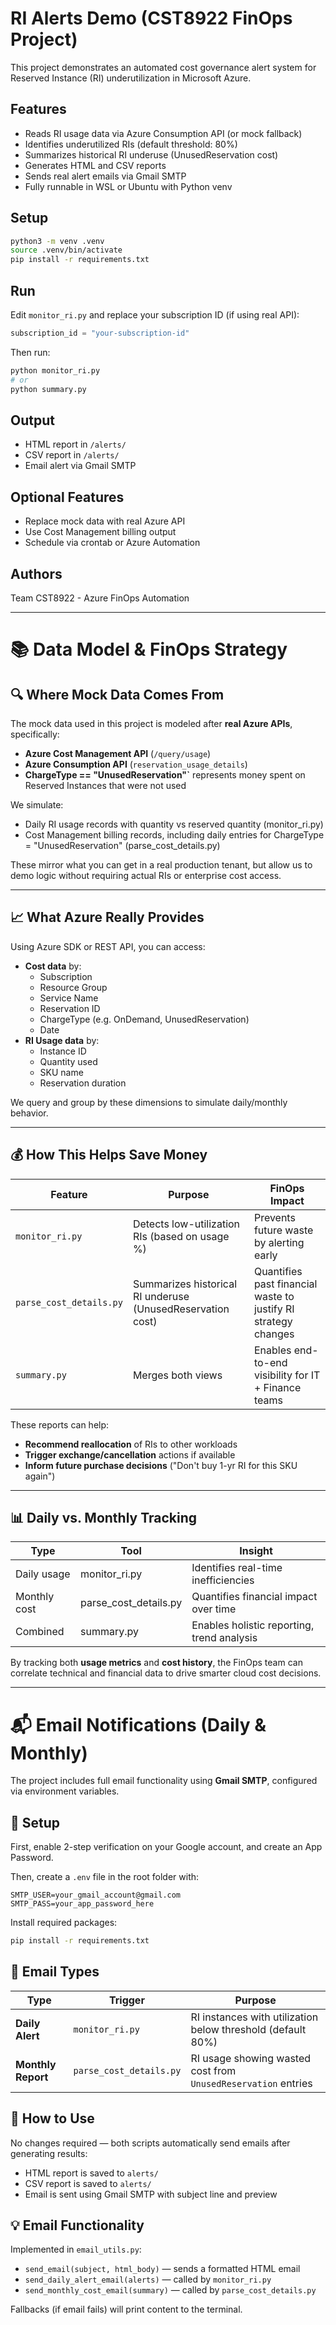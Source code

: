 # RI Alerts Demo (CST8922 FinOps Project)

This project demonstrates an automated cost governance alert system for Reserved Instance (RI) underutilization in Microsoft Azure.

## Features

- Reads RI usage data via Azure Consumption API (or mock fallback)
- Identifies underutilized RIs (default threshold: 80%)
- Summarizes historical RI underuse (UnusedReservation cost)
- Generates HTML and CSV reports
- Sends real alert emails via Gmail SMTP
- Fully runnable in WSL or Ubuntu with Python venv

## Setup

```bash
python3 -m venv .venv
source .venv/bin/activate
pip install -r requirements.txt
```

## Run

Edit `monitor_ri.py` and replace your subscription ID (if using real API):

```python
subscription_id = "your-subscription-id"
```

Then run:

```bash
python monitor_ri.py
# or
python summary.py
```

## Output

- HTML report in `/alerts/`
- CSV report in `/alerts/`
- Email alert via Gmail SMTP

## Optional Features

- Replace mock data with real Azure API
- Use Cost Management billing output
- Schedule via crontab or Azure Automation

## Authors

Team CST8922 - Azure FinOps Automation

------

# 📚 Data Model & FinOps Strategy

## 🔍 Where Mock Data Comes From

The mock data used in this project is modeled after **real Azure APIs**, specifically:

- **Azure Cost Management API** (`/query/usage`)
- **Azure Consumption API** (`reservation_usage_details`)
- **ChargeType == "UnusedReservation"`** represents money spent on Reserved Instances that were not used

We simulate:

- Daily RI usage records with quantity vs reserved quantity (monitor_ri.py)
- Cost Management billing records, including daily entries for ChargeType = "UnusedReservation" (parse_cost_details.py)

These mirror what you can get in a real production tenant, but allow us to demo logic without requiring actual RIs or enterprise cost access.

------

## 📈 What Azure Really Provides

Using Azure SDK or REST API, you can access:

- **Cost data** by:
  - Subscription
  - Resource Group
  - Service Name
  - Reservation ID
  - ChargeType (e.g. OnDemand, UnusedReservation)
  - Date
- **RI Usage data** by:
  - Instance ID
  - Quantity used
  - SKU name
  - Reservation duration

We query and group by these dimensions to simulate daily/monthly behavior.

------

## 💰 How This Helps Save Money

| Feature                 | Purpose                                                    | FinOps Impact                                                |
| ----------------------- | ---------------------------------------------------------- | ------------------------------------------------------------ |
| `monitor_ri.py`         | Detects low-utilization RIs (based on usage %)             | Prevents future waste by alerting early                      |
| `parse_cost_details.py` | Summarizes historical RI underuse (UnusedReservation cost) | Quantifies past financial waste to justify RI strategy changes |
| `summary.py`            | Merges both views                                          | Enables end-to-end visibility for IT + Finance teams         |



These reports can help:

- **Recommend reallocation** of RIs to other workloads
- **Trigger exchange/cancellation** actions if available
- **Inform future purchase decisions** ("Don't buy 1-yr RI for this SKU again")

------

## 📊 Daily vs. Monthly Tracking

| Type         | Tool                  | Insight                                    |
| ------------ | --------------------- | ------------------------------------------ |
| Daily usage  | monitor_ri.py         | Identifies real-time inefficiencies        |
| Monthly cost | parse_cost_details.py | Quantifies financial impact over time      |
| Combined     | summary.py            | Enables holistic reporting, trend analysis |



By tracking both **usage metrics** and **cost history**, the FinOps team can correlate technical and financial data to drive smarter cloud cost decisions.

------

# 📬 Email Notifications (Daily & Monthly)

The project includes full email functionality using **Gmail SMTP**, configured via environment variables.

## 🔐 Setup

First, enable 2-step verification on your Google account, and create an App Password.

Then, create a `.env` file in the root folder with:

```
SMTP_USER=your_gmail_account@gmail.com
SMTP_PASS=your_app_password_here
```

Install required packages:

```bash
pip install -r requirements.txt
```

## 🔔 Email Types

| Type               | Trigger                 | Purpose                                                      |
| ------------------ | ----------------------- | ------------------------------------------------------------ |
| **Daily Alert**    | `monitor_ri.py`         | RI instances with utilization below threshold (default 80%)  |
| **Monthly Report** | `parse_cost_details.py` | RI usage showing wasted cost from `UnusedReservation` entries |



## 📩 How to Use

No changes required — both scripts automatically send emails after generating results:

- HTML report is saved to `alerts/`
- CSV report is saved to `alerts/`
- Email is sent using Gmail SMTP with subject line and preview

## 💡 Email Functionality

Implemented in `email_utils.py`:

- `send_email(subject, html_body)` — sends a formatted HTML email
- `send_daily_alert_email(alerts)` — called by `monitor_ri.py`
- `send_monthly_cost_email(summary)` — called by `parse_cost_details.py`

Fallbacks (if email fails) will print content to the terminal.